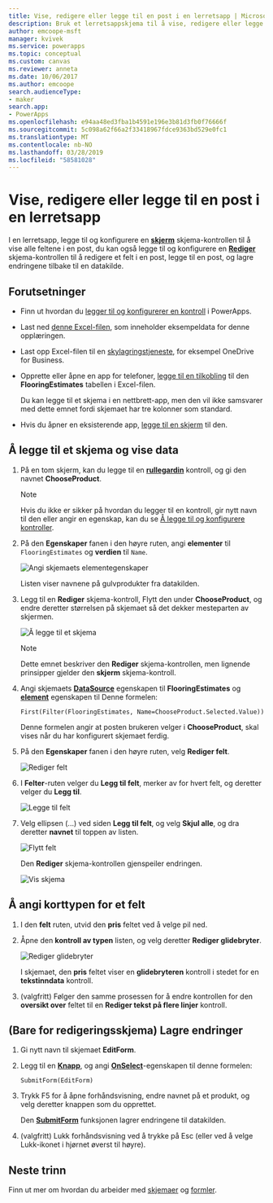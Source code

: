 ```yaml
---
title: Vise, redigere eller legge til en post i en lerretsapp | Microsoft Docs
description: Bruk et lerretsappskjema til å vise, redigere eller legge til en post fra en tabell i datakilden.
author: emcoope-msft
manager: kvivek
ms.service: powerapps
ms.topic: conceptual
ms.custom: canvas
ms.reviewer: anneta
ms.date: 10/06/2017
ms.author: emcoope
search.audienceType:
- maker
search.app:
- PowerApps
ms.openlocfilehash: e94aa48ed3fba1b4591e196e3b81d3fb0f76666f
ms.sourcegitcommit: 5c098a62f66a2f33418967fdce9363bd529e0fc1
ms.translationtype: MT
ms.contentlocale: nb-NO
ms.lasthandoff: 03/28/2019
ms.locfileid: "58581028"
---
```

# <a name="show-edit-or-add-a-record-in-a-canvas-app"></a>Vise, redigere eller legge til en post i en lerretsapp

I en lerretsapp, legge til og konfigurere en **[skjerm](controls/control-form-detail.md)** skjema-kontrollen til å vise alle feltene i en post, du kan også legge til og konfigurere en **[Rediger](controls/control-form-detail.md)** skjema-kontrollen til å redigere et felt i en post, legge til en post, og lagre endringene tilbake til en datakilde.

## <a name="prerequisites"></a>Forutsetninger

- Finn ut hvordan du [legger til og konfigurerer en kontroll](add-configure-controls.md) i PowerApps.
- Last ned [denne Excel-filen](https://az787822.vo.msecnd.net/documentation/get-started-from-data/FlooringEstimates.xlsx), som inneholder eksempeldata for denne opplæringen.
- Last opp Excel-filen til en [skylagringstjeneste](connections/cloud-storage-blob-connections.md), for eksempel OneDrive for Business.
- Opprette eller åpne en app for telefoner, [legge til en tilkobling](add-data-connection.md) til den **FlooringEstimates** tabellen i Excel-filen.

    Du kan legge til et skjema i en nettbrett-app, men den vil ikke samsvarer med dette emnet fordi skjemaet har tre kolonner som standard.

- Hvis du åpner en eksisterende app, [legge til en skjerm](add-screen-context-variables.md) til den.

## <a name="add-a-form-and-show-data"></a>Å legge til et skjema og vise data
1. På en tom skjerm, kan du legge til en **[rullegardin](controls/control-drop-down.md)** kontroll, og gi den navnet **ChooseProduct**.

    > [!NOTE]
   > Hvis du ikke er sikker på hvordan du legger til en kontroll, gir nytt navn til den eller angir en egenskap, kan du se [Å legge til og konfigurere kontroller](add-configure-controls.md).

1. På den **Egenskaper** fanen i den høyre ruten, angi **elementer** til `FlooringEstimates` og **verdien** til `Name`.

    ![Angi skjemaets elementegenskaper](./media/add-form/items-property.png)

    Listen viser navnene på gulvprodukter fra datakilden.

1. Legg til en **Rediger** skjema-kontroll, Flytt den under **ChooseProduct**, og endre deretter størrelsen på skjemaet så det dekker mesteparten av skjermen.

    ![Å legge til et skjema](./media/add-form/add-a-form.png)

    > [!NOTE]
   > Dette emnet beskriver den **Rediger** skjema-kontrollen, men lignende prinsipper gjelder den **skjerm** skjema-kontroll.

1. Angi skjemaets **[DataSource](controls/control-form-detail.md)** egenskapen til **FlooringEstimates** og **[element](controls/control-form-detail.md)** egenskapen til Denne formelen:

    `First(Filter(FlooringEstimates, Name=ChooseProduct.Selected.Value))`

   Denne formelen angir at posten brukeren velger i **ChooseProduct**, skal vises når du har konfigurert skjemaet ferdig.

1. På den **Egenskaper** fanen i den høyre ruten, velg **Rediger felt**.

    ![Rediger felt](./media/add-form/edit-fields.png)

1. I **Felter**-ruten velger du **Legg til felt**, merker av for hvert felt, og deretter velger du **Legg til**.

    ![Legge til felt](./media/add-form/add-fields.png)

1. Velg ellipsen (...) ved siden **Legg til felt**, og velg **Skjul alle**, og dra deretter **navnet** til toppen av listen.

    ![Flytt felt](./media/add-form/move-field.png)

    Den **Rediger** skjema-kontrollen gjenspeiler endringen.

    ![Vis skjema](./media/add-form/show-form1.png)

## <a name="set-the-card-type-for-a-field"></a>Å angi korttypen for et felt
1. I den **felt** ruten, utvid den **pris** feltet ved å velge pil ned.

1. Åpne den **kontroll av typen** listen, og velg deretter **Rediger glidebryter**.

    ![Rediger glidebryter](./media/add-form/edit-slider.png)

    I skjemaet, den **pris** feltet viser en **glidebryteren** kontroll i stedet for en **tekstinndata** kontroll.

1. (valgfritt) Følger den samme prosessen for å endre kontrollen for den **oversikt over** feltet til en **Rediger tekst på flere linjer** kontroll.

## <a name="edit-form-only-save-changes"></a>(Bare for redigeringsskjema) Lagre endringer

1. Gi nytt navn til skjemaet **EditForm**.

1. Legg til en **[Knapp](controls/control-button.md)**, og angi **[OnSelect](controls/properties-core.md)**-egenskapen til denne formelen:

   `SubmitForm(EditForm)`

1. Trykk F5 for å åpne forhåndsvisning, endre navnet på et produkt, og velg deretter knappen som du opprettet.

    Den **[SubmitForm](functions/function-form.md)** funksjonen lagrer endringene til datakilden.

1. (valgfritt) Lukk forhåndsvisning ved å trykke på Esc (eller ved å velge Lukk-ikonet i hjørnet øverst til høyre).

## <a name="next-steps"></a>Neste trinn
Finn ut mer om hvordan du arbeider med [skjemaer](working-with-forms.md) og [formler](working-with-formulas.md).
